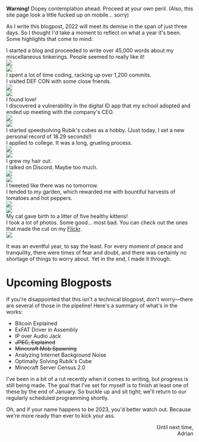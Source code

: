 <aside class="warning">

<b>Warning!</b> Dopey contemplation ahead. Proceed at your own peril. (Also, this site page look a little fucked up on mobile&hellip; sorry)

</aside>

As I write this blogpost, 2022 will meet its demise in the span of just three days. So I thought I'd take a moment to reflect on what a year it's been. Some highlights that come to mind:

<div class="highlights">
    <div class="left">
        <div><span>I started a blog and proceeded to write over 45,000 words about my miscellaneous tinkerings. People seemed to really like it!</span></div>
        <img src="blog.png">
    </div>
    <div class="right">
        <img src="commits.png">
        <div><span>I spent a lot of time coding, racking up over 1,200 commits.</span></div>
    </div>
    <div class="left">
        <div><span>I visited DEF CON with some close friends.</span></div>
        <img src="defcon.png">
    </div>
    <div class="right">
        <img src="love.png">
        <div><span>I found love!</span></div>
    </div>
    <div class="left">
        <div><span>I discovered a vulnerability in the digital ID app that my school adopted and ended up meeting with the company's CEO.</span></div>
        <img src="hacking.jpg">
    </div>
    <div class="right">
        <img src="cube.jpg">
        <div><span>I started speedsolving Rubik's cubes as a hobby. (Just today, I set a new personal record of 18.29 seconds!)</span></div>
    </div>
    <div class="left">
        <div><span>I applied to college. It was a long, grueling process.</span></div>
        <img src="evil-common-app.png">
    </div>
    <div class="right">
        <img src="hair.png">
        <div><span>I grew my hair out.</span></div>
    </div>
    <div class="left">
        <div><span>I talked on Discord. Maybe too much.</span></div>
        <img src="discord.png">
    </div>
    <div class="right">
        <img src="twitter.png">
        <div><span>I tweeted like there was no tomorrow.</span></div>
    </div>
    <div class="left">
        <div><span>I tended to my garden, which rewarded me with bountiful harvests of tomatoes and hot peppers.</span></div>
        <img src="tomato.png">
    </div>
    <div class="right">
        <img src="kittens.png">
        <div><span>My cat gave birth to a litter of five healthy kittens!</span></div>
    </div>
    <div class="left">
        <div><span>I took a lot of photos. Some good&hellip; most bad. You can check out the ones that made the cut on my <a href="https://www.flickr.com/people/192931620@N06/">Flickr</a>.</span></div>
        <img src="photos.png">
    </div>
</div>

It was an eventful year, to say the least. For every moment of peace and tranquility, there were times of fear and doubt, and there was certainly no shortage of things to worry about. Yet in the end, I made it through.

# Upcoming Blogposts

If you're disappointed that this isn't a technical blogpost, don't worry&mdash;there are several of those in the pipeline! Here's a summary of what's in the works:

- Bitcoin Explained
- ExFAT Driver in Assembly
- IP over Audio Jack
- ~~JPEG, Explained~~
- ~~Minecraft Mob Spawning~~
- Analyzing Internet Background Noise
- Optimally Solving Rubik's Cube
- Minecraft Server Census 2.0

I've been in a bit of a rut recently when it comes to writing, but progress is still being made. The goal that I've set for myself is to finish at least one of these by the end of January. So buckle up and sit tight; we'll return to our regularly scheduled programming shortly.

Oh, and if your name happens to be 2023, you'd better watch out. Because we're more ready than ever to kick your ass.

<p style="text-align: right">
Until next time,<br>
Adrian
</p>